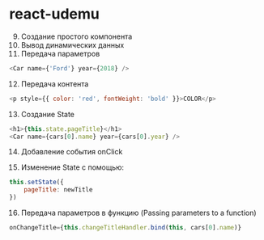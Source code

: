 # react-udemu

9. Создание простого компонента
10. Вывод динамических данных
11. Передача параметров
~~~javascript
<Car name={'Ford'} year={2018} />
~~~
12. Передача контента
~~~javascript
<p style={{ color: 'red', fontWeight: 'bold' }}>COLOR</p>
~~~
13. Создание State
~~~javascript
<h1>{this.state.pageTitle}</h1>
<Car name={cars[0].name} year={cars[0].year} />
~~~
14. Добавление события onClick

15. Изменение State с помощью:
~~~javascript
this.setState({
    pageTitle: newTitle
})
~~~

16. Передача параметров в функцию
(Passing parameters to a function)
~~~javascript
onChangeTitle={this.changeTitleHandler.bind(this, cars[0].name)}
~~~

